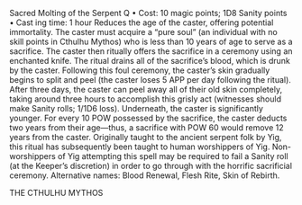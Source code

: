 Sacred Molting of the Serpent Q
• Cost:  10 magic points; 1D8 Sanity points
•
 Cast
ing time: 1 hour
Reduces the age of the caster, offering potential immortality. 
The caster must acquire a “pure soul” (an individual with no 
skill points in Cthulhu Mythos) who is less than 10 years of 
age to serve as a sacrifice. The caster then ritually offers the 
sacrifice in a ceremony using an enchanted knife. The ritual 
drains all of the sacrifice’s blood, which is drunk by the caster. 
Following this foul ceremony, the caster’s skin gradually begins 
to split and peel (the caster loses 5 APP per day following the 
ritual). After three days, the caster can peel away all of their 
old skin completely, taking around three hours to accomplish 
this grisly act (witnesses should make Sanity rolls; 1/1D6 loss). 
Underneath, the caster is significantly younger. For every 10 
POW possessed by the sacrifice, the caster deducts two years 
from their age—thus, a sacrifice with POW 60 would remove 
12 years from the caster.
Originally taught to the ancient serpent folk by Yig, this 
ritual has subsequently been taught to human worshippers 
of Yig. Non-worshippers of Yig attempting this spell may 
be required to fail a Sanity roll (at the Keeper’s discretion) 
in order to go through with the horrific sacrificial ceremony.
Alternative names:  Blood Renewal, Flesh Rite, Skin of 
Rebirth.


THE CTHULHU MYTHOS
